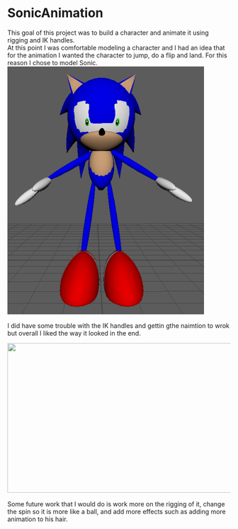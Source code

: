 # SonicAnimation
This goal of this project was to build a character and animate it using rigging and IK handles.<br />
At this point I was comfortable modeling a character and I had an idea that for the animation I wanted the character to jump, do a flip and land. For this reason I chose to model Sonic.<br />
<img src="images/SonicModel.PNG" width="444" height="560">

I did have some trouble with the IK handles and gettin gthe naimtion to wrok but overall I liked the way it looked in the end.<br />

<img src="images/Animation.gif" width="600" height="338">

Some future work that I would do is work more on the rigging of it, change the spin so it is more like a ball, and add more effects such as adding more animation to his hair.
